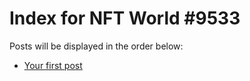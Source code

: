 # Index for NFT World #9533
Posts will be displayed in the order below:

- [Your first post](./001-first.md)

